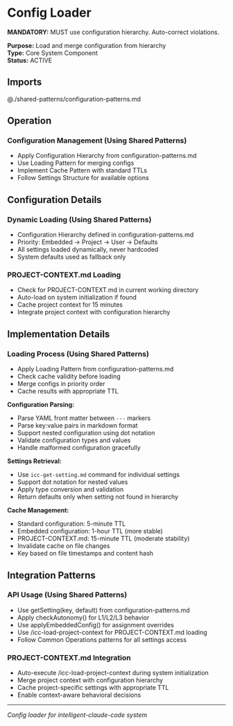 # Config Loader

**MANDATORY:** MUST use configuration hierarchy. Auto-correct violations.

**Purpose:** Load and merge configuration from hierarchy  
**Type:** Core System Component  
**Status:** ACTIVE

## Imports

@./shared-patterns/configuration-patterns.md

## Operation

### Configuration Management (Using Shared Patterns)
- Apply Configuration Hierarchy from configuration-patterns.md
- Use Loading Pattern for merging configs
- Implement Cache Pattern with standard TTLs
- Follow Settings Structure for available options  

## Configuration Details

### Dynamic Loading (Using Shared Patterns)
- Configuration Hierarchy defined in configuration-patterns.md
- Priority: Embedded → Project → User → Defaults
- All settings loaded dynamically, never hardcoded
- System defaults used as fallback only

### PROJECT-CONTEXT.md Loading
- Check for PROJECT-CONTEXT.md in current working directory
- Auto-load on system initialization if found
- Cache project context for 15 minutes
- Integrate project context with configuration hierarchy

## Implementation Details

### Loading Process (Using Shared Patterns)
- Apply Loading Pattern from configuration-patterns.md
- Check cache validity before loading
- Merge configs in priority order
- Cache results with appropriate TTL

**Configuration Parsing:**
- Parse YAML front matter between `---` markers
- Parse key:value pairs in markdown format
- Support nested configuration using dot notation
- Validate configuration types and values
- Handle malformed configuration gracefully

**Settings Retrieval:**
- Use `icc-get-setting.md` command for individual settings
- Support dot notation for nested values
- Apply type conversion and validation
- Return defaults only when setting not found in hierarchy

**Cache Management:**
- Standard configuration: 5-minute TTL
- Embedded configuration: 1-hour TTL (more stable)
- PROJECT-CONTEXT.md: 15-minute TTL (moderate stability)
- Invalidate cache on file changes
- Key based on file timestamps and content hash

## Integration Patterns

### API Usage (Using Shared Patterns)
- Use getSetting(key, default) from configuration-patterns.md
- Apply checkAutonomy() for L1/L2/L3 behavior
- Use applyEmbeddedConfig() for assignment overrides
- Use /icc-load-project-context for PROJECT-CONTEXT.md loading
- Follow Common Operations patterns for all settings access

### PROJECT-CONTEXT.md Integration
- Auto-execute /icc-load-project-context during system initialization
- Merge project context with configuration hierarchy
- Cache project-specific settings with appropriate TTL
- Enable context-aware behavioral decisions

---
*Config loader for intelligent-claude-code system*
